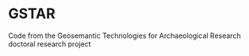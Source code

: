# GSTAR
Code from the Geosemantic Technologies for Archaeological Research doctoral research project
